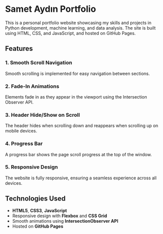 # Samet Aydın Portfolio

This is a personal portfolio website showcasing my skills and projects in Python development, machine learning, and data analysis. The site is built using HTML, CSS, and JavaScript, and hosted on GitHub Pages.

## Features

### 1. Smooth Scroll Navigation
Smooth scrolling is implemented for easy navigation between sections.

### 2. Fade-In Animations
Elements fade in as they appear in the viewport using the Intersection Observer API.

### 3. Header Hide/Show on Scroll
The header hides when scrolling down and reappears when scrolling up on mobile devices.

### 4. Progress Bar
A progress bar shows the page scroll progress at the top of the window.

### 5. Responsive Design
The website is fully responsive, ensuring a seamless experience across all devices.

## Technologies Used
- **HTML5**, **CSS3**, **JavaScript**
- Responsive design with **Flexbox** and **CSS Grid**
- Smooth animations using **IntersectionObserver API**
- Hosted on **GitHub Pages**
 
